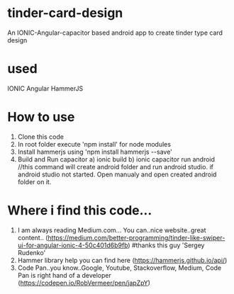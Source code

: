 # tinder-card-design
An IONIC-Angular-capacitor based android app to create tinder type card design

# used 
IONIC
Angular
HammerJS

# How to use
1. Clone this code
2. In root folder execute 'npm install' for node modules
3. Install hammerjs using 'npm install hammerjs --save'
4. Build and Run capacitor
  a) ionic build
  b) ionic capacitor run android //this command will create android folder and run android studio. 
      if android studio not started. Open manualy and open created android folder on it.
      
# Where i find this code...
1. I am always reading Medium.com... You can..nice website..great content.. 
(https://medium.com/better-programming/tinder-like-swiper-ui-for-angular-ionic-4-50c401d6b9fb) #thanks this guy 'Sergey Rudenko'
2. Hammer library help you can find here
(https://hammerjs.github.io/api/)
3. Code Pan..you know..Google, Youtube, Stackoverflow, Medium, Code Pan is right hand of a developer
(https://codepen.io/RobVermeer/pen/japZpY)
